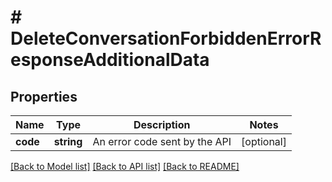 # # DeleteConversationForbiddenErrorResponseAdditionalData

## Properties

Name | Type | Description | Notes
------------ | ------------- | ------------- | -------------
**code** | **string** | An error code sent by the API | [optional]

[[Back to Model list]](../README.md#documentation-for-models) [[Back to API list]](../README.md#documentation-for-api-endpoints) [[Back to README]](../README.md)
